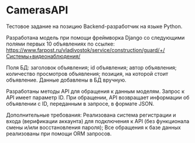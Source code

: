 # CamerasAPI
Тестовое задание на позицию Backend-разработчик на языке Python.

Разработана модель при помощи фреймворка Django со следующими полями первых 10 объявлениях по ссылке:
    https://www.farpost.ru/vladivostok/service/construction/guard/+/Системы+видеонаблюдения/
    
Поля БД:
    заголовок объявления;
    id объявления;
    автор объявления;
    количество просмотров объявления;
    позиция, на которой стоит объявление.
Данные добавлены в БД вручную.

Разработаны методы API для обращения к данным моделям. 
Запрос к API имеет параметр ID. При обращении, API возвращает информации об объявлении с ID, переданным в запросе, в формате JSON.

Дополнительные требования:
Реализована система регистрации и входа (верификации аккаунта) для подключения к API (без функционала смены и/или восстановления пароля);
Все обращения к базе данных реализованы при помощи ORM запросов.
